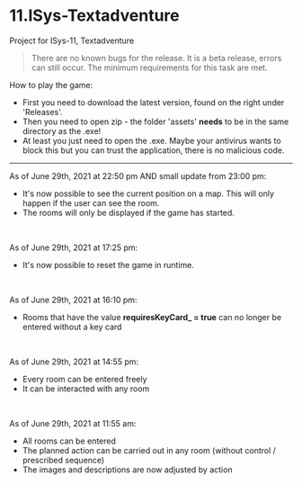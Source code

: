 # 11.ISys-Textadventure
 Project for ISys-11, Textadventure

> There are no known bugs for the release. It is a beta release, errors can still occur. The minimum requirements for this task are met.

How to play the game:

- First you need to download the latest version, found on the right under 'Releases'.
- Then you need to open zip - the folder 'assets' **needs** to be in the same directory as the .exe!
- At least you just need to open the .exe. Maybe your antivirus wants to block this but you can trust the application, there is no malicious code.

<hr>

As of June 29th, 2021 at 22:50 pm AND small update from 23:00 pm:

- It's now possible to see the current position on a map. This will only happen if the user can see the room. 
- The rooms will only be displayed if the game has started.

<br>

As of June 29th, 2021 at 17:25 pm:

- It's now possible to reset the game in runtime.

<br>

As of June 29th, 2021 at 16:10 pm:

- Rooms that have the value **requiresKeyCard_ = true** can no longer be entered without a key card

<br>

As of June 29th, 2021 at 14:55 pm:

- Every room can be entered freely
- It can be interacted with any room

<br>

As of June 29th, 2021 at 11:55 am:

- All rooms can be entered
- The planned action can be carried out in any room (without control / prescribed sequence)
- The images and descriptions are now adjusted by action
